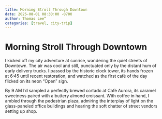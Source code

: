 ```yaml
---
title: Morning Stroll Through Downtown
date: 2025-08-01 08:30:00 -0700
author: Thomas Lee”
categories: [travel, city-trip]
---
```


# Morning Stroll Through Downtown

I kicked off my city adventure at sunrise, wandering the quiet streets of Downtown. The air was cool and still, punctuated only by the distant hum of early delivery trucks. I passed by the historic clock tower, its hands frozen at 6:45 until recent restoration, and watched as the first café of the day flicked on its neon “Open” sign.

By 9 AM I’d sampled a perfectly brewed cortado at Café Aurora, its caramel sweetness paired with a buttery almond croissant. With coffee in hand, I ambled through the pedestrian plaza, admiring the interplay of light on the glass-paneled office buildings and hearing the soft chatter of street vendors setting up shop.  
